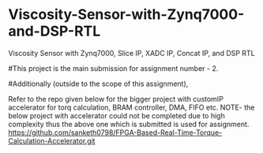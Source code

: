 # Viscosity-Sensor-with-Zynq7000-and-DSP-RTL
Viscosity Sensor with Zynq7000, Slice IP, XADC IP, Concat IP, and DSP RTL

#This project is the main submission for assignment number - 2.




#Additionally (outside to the scope of this assignment),

Refer to the repo given below for the bigger project with customIP accelerator for torq calculation, BRAM controller, DMA, FIFO etc. NOTE- the below project with accelerator could not be completed due to high complexity thus the above one which is submitted is used for assignment.
https://github.com/sanketh0798/FPGA-Based-Real-Time-Torque-Calculation-Accelerator.git


